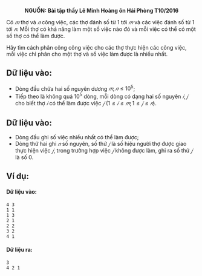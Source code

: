 **<center>NGUỒN: Bài tập thầy Lê Minh Hoàng ôn Hải Phòng T10/2016</center>**

Có $𝑚$ thợ và $𝑛$ công việc, các thợ đánh số từ $1$ tới $𝑚$ và các việc đánh số từ $1$ tới $𝑛$. Mỗi thợ có khả năng làm một số việc nào đó và mỗi việc có thể có một số thợ có thể làm được.

Hãy tìm cách phân công công việc cho các thợ thực hiện các công việc, mỗi việc chỉ phân cho một thợ và số việc làm được là nhiều nhất.

## Dữ liệu vào:
- Dòng đầu chứa hai số nguyên dương $𝑚, 𝑛 ≤ 10^5$;
- Tiếp theo là không quá $10^5$ dòng, mỗi dòng có dạng hai số nguyên $𝑖, 𝑗$ cho biết thợ $𝑖$ có thể làm được 
việc $𝑗\ (1 ≤ 𝑖 ≤ 𝑚; 1 ≤ 𝑗 ≤ 𝑛)$.

## Dữ liệu vào:
- Dòng đầu ghi số việc nhiều nhất có thể làm được;
- Dòng thứ hai ghi $𝑛$ số nguyên, số thứ $𝑗$ là số hiệu người thợ được giao thực hiện việc $𝑗$, trong trường hợp việc $𝑗$ không được làm, ghi ra số thứ $𝑗$ là số $0$.

## Ví dụ:
#### Dữ liệu vào:
```
4 3
1 1
1 3
2 1
2 2
3 2
4 1
```

#### Dữ liệu ra:
```
3
4 2 1
```